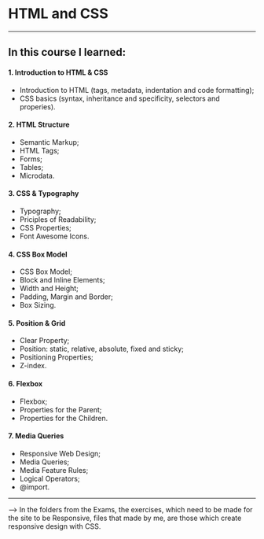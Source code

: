 <h1 text-decoration: none> HTML and CSS </h1>

----------------------------------------------------------------------------------------

<h2 text-decoration: underlined font-weight: bold;>In this course I learned:</h2>

<h4 font-weight: bold;>1. Introduction to HTML & CSS</h4>
<ul>
 <li> Introduction to HTML (tags, metadata, indentation and code formatting);</li>
 <li> CSS basics (syntax, inheritance and specificity, selectors and properies).</li>
</ul>
<h4 font-weight: bold;>2. HTML Structure</h4>
<ul>
  <li>Semantic Markup;</li>
  <li>HTML Tags;</li>
  <li>Forms;</li>
  <li>Tables;</li>
  <li>Microdata.</li>
</ul>
<h4 font-weight: bold;>3. CSS & Typography</h4>
<ul>
  <li>Typography;</li>
  <li>Priciples of Readability;</li>
  <li>CSS Properties;</li>
  <li>Font Awesome Icons.</li>
 </ul>
<h4 font-weight: bold;>4. CSS Box Model</h4>
<ul>
  <li>CSS Box Model;</li>
  <li>Block and Inline Elements;</li>
  <li>Width and Height;</li>
  <li>Padding, Margin and Border;</li>
  <li>Box Sizing.</li>
</ul>
<h4 font-weight: bold;>5. Position & Grid</h4>
<ul>
  <li>Clear Property;</li>
  <li>Position: static, relative, absolute, fixed and sticky;</li>
  <li>Positioning Properties;</li>
  <li>Z-index.</li>
</ul>
<h4 font-weight: bold;>6. Flexbox</h4>
<ul>
  <li>Flexbox;</li>
  <li>Properties for the Parent;</li>
  <li>Properties for the Children.</li>
</ul>
<h4 font-weight: bold;>7. Media Queries</h4>
<ul>
  <li>Responsive Web Design;</li>
  <li>Media Queries;</li>
  <li>Media Feature Rules;</li>
  <li>Logical Operators;</li>
  <li>@import.</li>
</ul>

----------------------------------------------------------------------------------------

--> In the folders from the Exams, the exercises, which need to be made for the site to be Responsive, files that made by me, are those which create responsive design with CSS.



